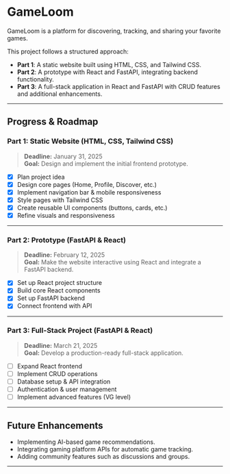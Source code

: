 # GameLoom

GameLoom is a platform for discovering, tracking, and sharing your favorite games. 

This project follows a structured approach:

- **Part 1**: A static website built using HTML, CSS, and Tailwind CSS.
- **Part 2**: A prototype with React and FastAPI, integrating backend functionality.
- **Part 3**: A full-stack application in React and FastAPI with CRUD features and additional enhancements.

---

## Progress & Roadmap

### Part 1: Static Website (HTML, CSS, Tailwind CSS)
> **Deadline:** January 31, 2025  
> **Goal:** Design and implement the initial frontend prototype.

- [x] Plan project idea  
- [x] Design core pages (Home, Profile, Discover, etc.)  
- [x] Implement navigation bar & mobile responsiveness  
- [x] Style pages with Tailwind CSS  
- [x] Create reusable UI components (buttons, cards, etc.)  
- [x] Refine visuals and responsiveness

---

### Part 2: Prototype (FastAPI & React)
> **Deadline:** February 12, 2025  
> **Goal:** Make the website interactive using React and integrate a FastAPI backend.

- [x] Set up React project structure  
- [x] Build core React components  
- [x] Set up FastAPI backend  
- [x] Connect frontend with API 

---

### Part 3: Full-Stack Project (FastAPI & React)
> **Deadline:** March 21, 2025  
> **Goal:** Develop a production-ready full-stack application.

- [ ] Expand React frontend  
- [ ] Implement CRUD operations  
- [ ] Database setup & API integration  
- [ ] Authentication & user management 
- [ ] Implement advanced features (VG level)

---

## Future Enhancements
- Implementing AI-based game recommendations.
- Integrating gaming platform APIs for automatic game tracking.
- Adding community features such as discussions and groups.

---
